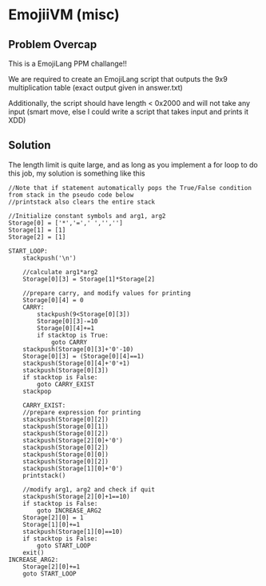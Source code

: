 # EmojiiVM (misc)

## Problem Overcap
This is a EmojiLang PPM challange!!  

We are required to create an EmojiLang script that outputs the 9x9 multiplication table (exact output given in answer.txt)  

Additionally, the script should have length < 0x2000 and will not take any input (smart move, else I could write a script that takes input and prints it XDD)

## Solution
The length limit is quite large, and as long as you implement a for loop to do this job, my solution is something like this

```
//Note that if statement automatically pops the True/False condition from stack in the pseudo code below
//printstack also clears the entire stack

//Initialize constant symbols and arg1, arg2
Storage[0] = ['*','=',' ','','']
Storage[1] = [1]
Storage[2] = [1]

START_LOOP:
	stackpush('\n')

	//calculate arg1*arg2
	Storage[0][3] = Storage[1]*Storage[2]

	//prepare carry, and modify values for printing
	Storage[0][4] = 0
	CARRY:
		stackpush(9<Storage[0][3])
		Storage[0][3]-=10
		Storage[0][4]+=1
		if stacktop is True:
			goto CARRY
	stackpush(Storage[0][3]+'0'-10)
	Storage[0][3] = (Storage[0][4]==1)
	stackpush(Storage[0][4]+'0'+1)
	stackpush(Storage[0][3])
	if stacktop is False:
		goto CARRY_EXIST
	stackpop

	CARRY_EXIST:
	//prepare expression for printing
	stackpush(Storage[0][2])
	stackpush(Storage[0][1])
	stackpush(Storage[0][2])
	stackpush(Storage[2][0]+'0')
	stackpush(Storage[0][2])
	stackpush(Storage[0][0])
	stackpush(Storage[0][2])
	stackpush(Storage[1][0]+'0')
	printstack()

	//modify arg1, arg2 and check if quit
	stackpush(Storage[2][0]+1==10)
	if stacktop is False:
		goto INCREASE_ARG2
	Storage[2][0] = 1
	Storage[1][0]+=1
	stackpush(Storage[1][0]==10)
	if stacktop is False:
		goto START_LOOP
	exit()
INCREASE_ARG2:
	Storage[2][0]+=1
	goto START_LOOP
```
